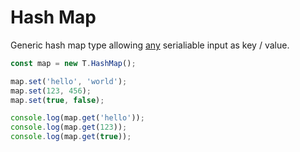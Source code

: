 # Hash Map

Generic hash map type allowing [any](../any) serialiable input as key / value.

```js
const map = new T.HashMap();

map.set('hello', 'world');
map.set(123, 456);
map.set(true, false);

console.log(map.get('hello'));
console.log(map.get(123));
console.log(map.get(true));
```